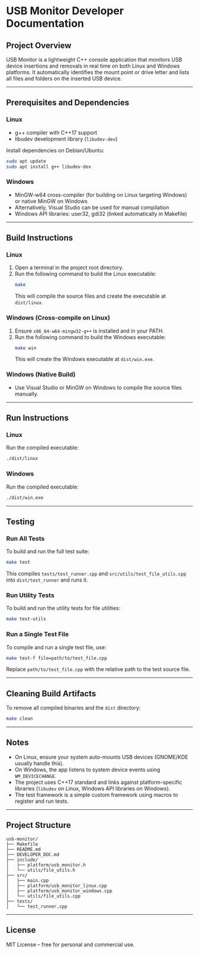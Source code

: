 # USB Monitor Developer Documentation

## Project Overview

USB Monitor is a lightweight C++ console application that monitors USB device insertions and removals in real time on both Linux and Windows platforms. It automatically identifies the mount point or drive letter and lists all files and folders on the inserted USB device.

---

## Prerequisites and Dependencies

### Linux

- g++ compiler with C++17 support
- libudev development library (`libudev-dev`)

Install dependencies on Debian/Ubuntu:

```bash
sudo apt update
sudo apt install g++ libudev-dev
```

### Windows

- MinGW-w64 cross-compiler (for building on Linux targeting Windows) or native MinGW on Windows
- Alternatively, Visual Studio can be used for manual compilation
- Windows API libraries: user32, gdi32 (linked automatically in Makefile)

---

## Build Instructions

### Linux

1. Open a terminal in the project root directory.
2. Run the following command to build the Linux executable:
   ```bash
   make
   ```
   This will compile the source files and create the executable at `dist/linux`.

### Windows (Cross-compile on Linux)

1. Ensure `x86_64-w64-mingw32-g++` is installed and in your PATH.
2. Run the following command to build the Windows executable:
   ```bash
   make win
   ```
   This will create the Windows executable at `dist/win.exe`.

### Windows (Native Build)

- Use Visual Studio or MinGW on Windows to compile the source files manually.

---

## Run Instructions

### Linux

Run the compiled executable:

```bash
./dist/linux
```

### Windows

Run the compiled executable:

```bash
./dist/win.exe
```

---

## Testing

### Run All Tests

To build and run the full test suite:

```bash
make test
```

This compiles `tests/test_runner.cpp` and `src/utils/test_file_utils.cpp` into `dist/test_runner` and runs it.

### Run Utility Tests

To build and run the utility tests for file utilities:

```bash
make test-utils
```

### Run a Single Test File

To compile and run a single test file, use:

```bash
make test-f file=path/to/test_file.cpp
```

Replace `path/to/test_file.cpp` with the relative path to the test source file.

---

## Cleaning Build Artifacts

To remove all compiled binaries and the `dist` directory:

```bash
make clean
```

---

## Notes

- On Linux, ensure your system auto-mounts USB devices (GNOME/KDE usually handle this).
- On Windows, the app listens to system device events using `WM_DEVICECHANGE`.
- The project uses C++17 standard and links against platform-specific libraries (`libudev` on Linux, Windows API libraries on Windows).
- The test framework is a simple custom framework using macros to register and run tests.

---

## Project Structure

```
usb-monitor/
├── Makefile
├── README.md
├── DEVELOPER_DOC.md
├── include/
│   ├── platform/usb_monitor.h
│   └── utils/file_utils.h
├── src/
│   ├── main.cpp
│   ├── platform/usb_monitor_linux.cpp
│   ├── platform/usb_monitor_windows.cpp
│   └── utils/file_utils.cpp
├── tests/
│   └── test_runner.cpp
```

---

## License

MIT License – free for personal and commercial use.
